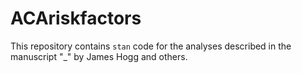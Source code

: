 # ACAriskfactors

This repository contains `stan` code for the analyses described in the manuscript "_" by James Hogg and others.